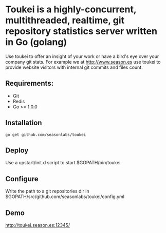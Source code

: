 # Toukei is a highly-concurrent, multithreaded, realtime, git repository statistics server written in Go (golang)

Use toukei to offer an insight of your work or have a bird's eye over your company git stats. For example we at http://www.season.es use toukei to provide website visitors with internal git commits and files count.

## Requirements:

* Git
* Redis
* Go >= 1.0.0

## Installation

	go get github.com/seasonlabs/toukei

## Deploy

Use a upstart/init.d script to start $GOPATH/bin/toukei

## Configure

Write the path to a git repositories dir in $GOPATH/src/github.com/seasonlabs/toukei/config.yml

## Demo

http://toukei.season.es:12345/

